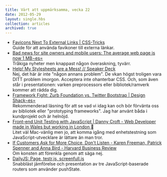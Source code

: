 ```yaml
---
title: Värt att uppmärksamma, vecka 22
date: 2012-05-29
layout: single.hbs
collection: articles
archived: true
---
```

-   [Favicons Next To External Links \|
    CSS-Tricks](http://css-tricks.com/favicons-next-to-external-links/)\
    Guide för att använda favikoner till externa länkar.
-   [Bad news for site owners and mobile users: The average web page is
    now 1
    MB¬es=](http://www.webperformancetoday.com/2012/05/24/average-web-page-size-1-mb/)\
    Tråkiga nyheter men knappast någon överaskning, tyvärr.
-   [Help! My Stylesheets are a Mess! // Speaker
    Deck](https://speakerdeck.com/u/chriseppstein/p/help-my-stylesheets-are-a-mess)\
    Nej, det här är inte \"någon annans problem\". De vkan högst
    troligen vara DITT problem imorgon. Acceptera inte ohanterbar CSS.
    Och, som även står i presentationen: varken preprocessors eller
    bibliotek/ramverk kommer att rädda dig.
-   [Framework Fight: Zurb Foundation vs. Twitter Bootstrap \| Design
    Shack¬es=](http://designshack.net/articles/css/framework-fight-zurb-foundation-vs-twitter-bootstrap/)\
    Rekommenderad läsning för att se vad vi idag kan och bör förvänta
    oss av bibliotek eller \"prototyping frameworks\". Jag har använt
    båda i kundprojekt och är helnöjd.
-   [Front-end Unit Testing with JavaScript \| Danny Croft - Web
    Developer made in Wales but working in London
    ](http://dannycroft.co.uk/front-end-unit-testing-with-javascript/)\
    Litet väl Mac-vänlig men jo, att komma igång med enhetstestning som
    JavaScript-utvecklare är lättare än man tror.
-   [If Customers Ask for More Choice, Don\'t Listen - Karen Freeman,
    Patrick Spenner and Anna Bird - Harvard Business
    Review](http://blogs.hbr.org/cs/2012/05/customers_arent_as_savvy_as_yo.html?awid=8356513874218168103-3271)\
    Om konsten att förenkla genom att säga nej.
-   [DailyJS: Page, testr.js,
    screenfull.js](http://dailyjs.com/2012/05/18/page-testr-screenfull/?utm_source=feedburner&utm_medium=feed&utm_campaign=Feed%3A+dailyjs+%28DailyJS%29)\
    Snabbläst jämförelse och presentation av tre JavaScript-baserade
    routers som använder pushState.